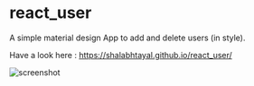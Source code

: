 # react_user
A simple material design App to add and delete users (in style). 

Have a look here : https://shalabhtayal.github.io/react_user/

![screenshot](https://assets.digitalocean.com/articles/alligator/boo.svg "Screenshot")

